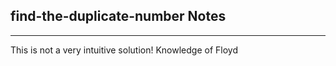 <h2>find-the-duplicate-number Notes</h2><hr>This is not a very intuitive solution! Knowledge of Floyd